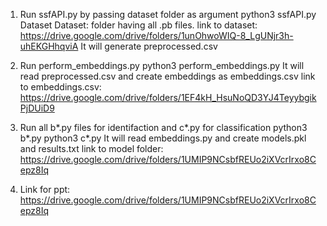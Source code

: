 1. Run ssfAPI.py by passing dataset folder as argument
    python3 ssfAPI.py Dataset
    Dataset: folder having all .pb files.
    link to dataset: https://drive.google.com/drive/folders/1unOhwoWIQ-8_LgUNjr3h-uhEKGHhqviA
    It will generate preprocessed.csv

2. Run perform_embeddings.py 
    python3 perform_embeddings.py
    It will read preprocessed.csv and create embeddings as embeddings.csv
    link to embeddings.csv: https://drive.google.com/drive/folders/1EF4kH_HsuNoQD3YJ4TeyybgikPjDUiD9

3. Run all b*.py files for identifaction and c*.py for classification
    python3 b*.py
    python3 c*.py
    It will read embeddings.py and create models.pkl and results.txt
    link to model folder: https://drive.google.com/drive/folders/1UMIP9NCsbfREUo2iXVcrIrxo8Cepz8Iq
    
4. Link for ppt: https://drive.google.com/drive/folders/1UMIP9NCsbfREUo2iXVcrIrxo8Cepz8Iq
